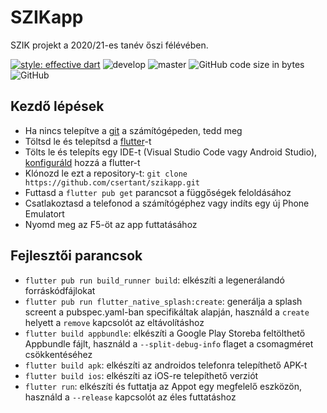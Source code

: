 # SZIKapp

SZIK projekt a 2020/21-es tanév őszi félévében.

[![style: effective dart](https://img.shields.io/badge/style-effective_dart-40c4ff.svg)](https://pub.dev/packages/effective_dart)
![develop](https://github.com/csertant/szikapp/workflows/test/badge.svg?branch=develop)
![master](https://github.com/csertant/szikapp/workflows/build%20&%20deploy/badge.svg?branch=master)
![GitHub code size in bytes](https://img.shields.io/github/languages/code-size/csertant/szikapp)
![GitHub](https://img.shields.io/github/license/csertant/szikapp)

## Kezdő lépések

- Ha nincs telepítve a [git](https://git-scm.com/downloads) a számítógépeden, tedd meg
- Töltsd le és telepítsd a [flutter](https://flutter.dev/docs/get-started/install/windows)-t
- Tölts le és telepíts egy IDE-t (Visual Studio Code vagy Android Studio), [konfiguráld](https://flutter.dev/docs/get-started/editor) hozzá a flutter-t
- Klónozd le ezt a repository-t: ```git clone https://github.com/csertant/szikapp.git```
- Futtasd a ```flutter pub get``` parancsot a függőségek feloldásához
- Csatlakoztasd a telefonod a számítógéphez vagy indíts egy új Phone Emulatort
- Nyomd meg az F5-öt az app futtatásához

## Fejlesztői parancsok

- ```flutter pub run build_runner build```: elkészíti a legenerálandó forráskódfájlokat
- ```flutter pub run flutter_native_splash:create```: generálja a splash screent a pubspec.yaml-ban specifikáltak alapján, használd a `create` helyett a `remove` kapcsolót az eltávolításhoz
- ```flutter build appbundle```: elkészíti a Google Play Storeba feltölthető Appbundle fájlt, használd a `--split-debug-info` flaget a csomagméret csökkentéséhez
- ```flutter build apk```: elkészíti az androidos telefonra telepíthető APK-t
- ```flutter build ios```: elkészíti az iOS-re telepíthető verziót
- ```flutter run```: elkészíti és futtatja az Appot egy megfelelő eszközön, használd a `--release` kapcsolót az éles futtatáshoz
